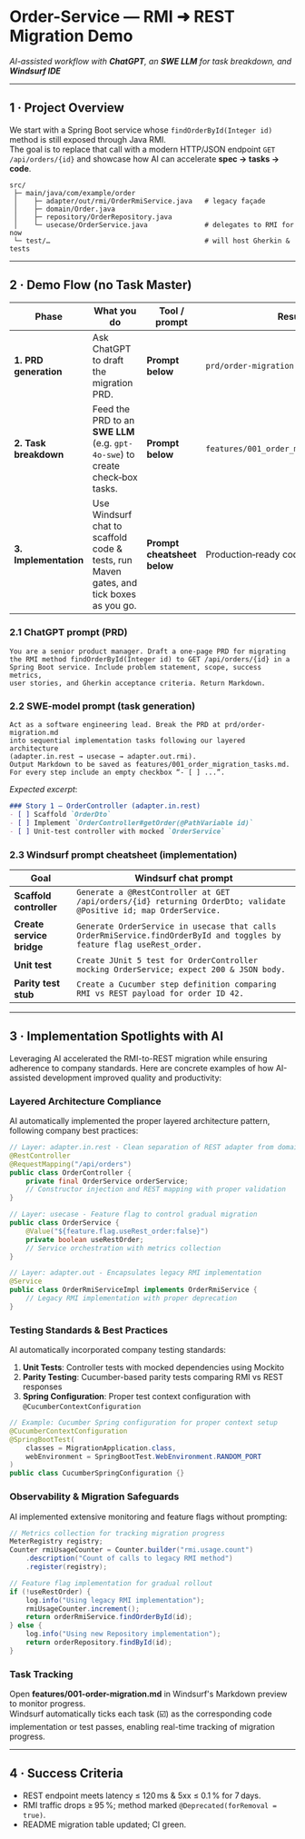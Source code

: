 # Order-Service — RMI ➜ REST Migration Demo  
*AI-assisted workflow with **ChatGPT**, an **SWE LLM** for task breakdown, and **Windsurf IDE***

---

## 1 · Project Overview
We start with a Spring Boot service whose `findOrderById(Integer id)` method is still exposed through Java RMI.  
The goal is to replace that call with a modern HTTP/JSON endpoint `GET /api/orders/{id}` and showcase how AI can accelerate **spec → tasks → code**.

```
src/
 ├─ main/java/com/example/order
 │    ├─ adapter/out/rmi/OrderRmiService.java   # legacy façade
 │    ├─ domain/Order.java
 │    ├─ repository/OrderRepository.java
 │    └─ usecase/OrderService.java              # delegates to RMI for now
 └─ test/…                                      # will host Gherkin & tests
```

---

## 2 · Demo Flow (no Task Master)

| Phase | What you do | Tool / prompt | Result |
|-------|-------------|---------------|--------|
| **1. PRD generation** | Ask ChatGPT to draft the migration PRD. | **Prompt below** | `prd/order-migration.md` |
| **2. Task breakdown** | Feed the PRD to an **SWE LLM** (e.g. `gpt-4o-swe`) to create check‑box tasks. | **Prompt below** | `features/001_order_migration_tasks.md` |
| **3. Implementation** | Use Windsurf chat to scaffold code & tests, run Maven gates, and tick boxes as you go. | **Prompt cheatsheet below** | Production‑ready code + green CI |

### 2.1 ChatGPT prompt (PRD)

```text
You are a senior product manager. Draft a one-page PRD for migrating
the RMI method findOrderById(Integer id) to GET /api/orders/{id} in a
Spring Boot service. Include problem statement, scope, success metrics,
user stories, and Gherkin acceptance criteria. Return Markdown.
```

### 2.2 SWE‑model prompt (task generation)

```text
Act as a software engineering lead. Break the PRD at prd/order-migration.md
into sequential implementation tasks following our layered architecture
(adapter.in.rest → usecase → adapter.out.rmi).  
Output Markdown to be saved as features/001_order_migration_tasks.md.  
For every step include an empty checkbox “- [ ] ...”.
```

*Expected excerpt*:

```markdown
### Story 1 — OrderController (adapter.in.rest)
- [ ] Scaffold `OrderDto`
- [ ] Implement `OrderController#getOrder(@PathVariable id)`
- [ ] Unit‑test controller with mocked `OrderService`
```

### 2.3 Windsurf prompt cheatsheet (implementation)

| Goal | Windsurf chat prompt |
|------|----------------------|
| **Scaffold controller** | `Generate a @RestController at GET /api/orders/{id} returning OrderDto; validate @Positive id; map OrderService.` |
| **Create service bridge** | `Generate OrderService in usecase that calls OrderRmiService.findOrderById and toggles by feature flag useRest_order.` |
| **Unit test** | `Create JUnit 5 test for OrderController mocking OrderService; expect 200 & JSON body.` |
| **Parity test stub** | `Create a Cucumber step definition comparing RMI vs REST payload for order ID 42.` |

---

## 3 · Implementation Spotlights with AI

Leveraging AI accelerated the RMI-to-REST migration while ensuring adherence to company standards. Here are concrete examples of how AI-assisted development improved quality and productivity:

### Layered Architecture Compliance

AI automatically implemented the proper layered architecture pattern, following company best practices:

```java
// Layer: adapter.in.rest - Clean separation of REST adapter from domain logic
@RestController
@RequestMapping("/api/orders")
public class OrderController {
    private final OrderService orderService;
    // Constructor injection and REST mapping with proper validation
}

// Layer: usecase - Feature flag to control gradual migration
public class OrderService {
    @Value("${feature.flag.useRest_order:false}")
    private boolean useRestOrder;
    // Service orchestration with metrics collection
}

// Layer: adapter.out - Encapsulates legacy RMI implementation
@Service
public class OrderRmiServiceImpl implements OrderRmiService {
    // Legacy RMI implementation with proper deprecation
}
```

### Testing Standards & Best Practices

AI automatically incorporated company testing standards:

1. **Unit Tests**: Controller tests with mocked dependencies using Mockito
2. **Parity Testing**: Cucumber-based parity tests comparing RMI vs REST responses
3. **Spring Configuration**: Proper test context configuration with `@CucumberContextConfiguration`

```java
// Example: Cucumber Spring configuration for proper context setup
@CucumberContextConfiguration
@SpringBootTest(
    classes = MigrationApplication.class,
    webEnvironment = SpringBootTest.WebEnvironment.RANDOM_PORT
)
public class CucumberSpringConfiguration {}
```

### Observability & Migration Safeguards

AI implemented extensive monitoring and feature flags without prompting:

```java
// Metrics collection for tracking migration progress
MeterRegistry registry;
Counter rmiUsageCounter = Counter.builder("rmi.usage.count")
    .description("Count of calls to legacy RMI method")
    .register(registry);

// Feature flag implementation for gradual rollout
if (!useRestOrder) {
    log.info("Using legacy RMI implementation");
    rmiUsageCounter.increment();
    return orderRmiService.findOrderById(id);
} else {
    log.info("Using new Repository implementation");
    return orderRepository.findById(id);
}
```

### Task Tracking

Open **features/001-order-migration.md** in Windsurf's Markdown preview to monitor progress.  
Windsurf automatically ticks each task (☑️) as the corresponding code implementation or test passes, enabling real-time tracking of migration progress.

---

## 4 · Success Criteria
* REST endpoint meets latency ≤ 120 ms & 5xx ≤ 0.1 % for 7 days.  
* RMI traffic drops ≥ 95 %; method marked `@Deprecated(forRemoval = true)`.  
* README migration table updated; CI green.
